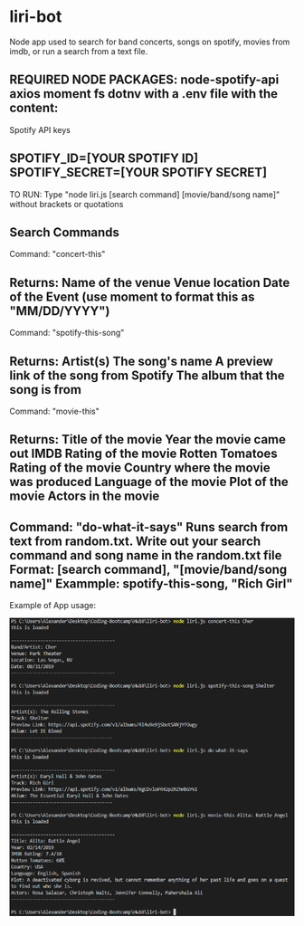 # liri-bot
Node app used to search for band concerts, songs on spotify, movies from imdb, or run a search from a text file.

REQUIRED NODE PACKAGES:
node-spotify-api
axios
moment
fs
dotnv with a .env file with the content:
----------------------
Spotify API keys

SPOTIFY_ID=[YOUR SPOTIFY ID]
SPOTIFY_SECRET=[YOUR SPOTIFY SECRET]
----------------------

TO RUN:
Type "node liri.js [search command] [movie/band/song name]"
without brackets or quotations

Search Commands
----------------------
Command:
"concert-this"

Returns:
Name of the venue
Venue location
Date of the Event (use moment to format this as "MM/DD/YYYY")
----------------------
Command:
"spotify-this-song"

Returns:
Artist(s)
The song's name
A preview link of the song from Spotify
The album that the song is from
----------------------
Command:
"movie-this"

Returns:
Title of the movie
Year the movie came out
IMDB Rating of the movie
Rotten Tomatoes Rating of the movie
Country where the movie was produced
Language of the movie
Plot of the movie
Actors in the movie
----------------------
Command:
"do-what-it-says"
Runs search from text from random.txt.
Write out your search command and song name in the random.txt file
Format:
[search command], "[movie/band/song name]"
Exammple:
spotify-this-song, "Rich Girl"
----------------------
Example of App usage:

<img src="example.png" alt="example">
